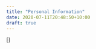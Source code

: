 ```yaml
---
title: "Personal Information"
date: 2020-07-11T20:48:50+10:00
draft: true
---
```


[]


<!--<img src="http://oak-nvr.duckdns.org:8000/oak-nvr-image.jpeg" width="1280" height="720" />

{{< figure src="http://oak-nvr.duckdns.org:8000/oak-nvr-image.jpeg" title="Steve Francia" >}}

&nbsp;

Centre Place

<img src="http://b3cp.ddns.net:8000/cp-nvr-image.jpeg" width="1280" height="720" />

&nbsp;

Little Collins

<img src="https://unit-zero.myds.me/wordpress/wp-content/uploads/2020/01/coming-soon-1898936__340-300x188.jpg" width="1280" height="720"/>

&nbsp;

Factory

<img src="http://b3fv.ddns.net:8000/nvr1-image.jpeg" width="1280" height="720"/>

<img src="http://b3fv.ddns.net:8000/nvr2-image.jpeg" width="1280" height="720"/>
-->
